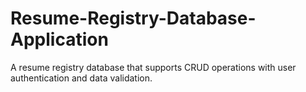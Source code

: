 # Resume-Registry-Database-Application
A resume registry database that supports CRUD operations with user authentication and data validation.
